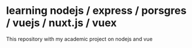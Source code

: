 # learning nodejs / express / porsgres / vuejs / nuxt.js / vuex

This repository with my academic project on nodejs and vue
